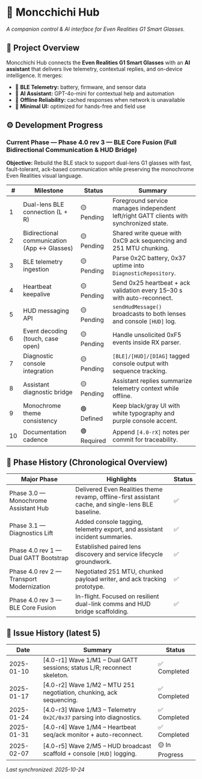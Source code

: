 # 🧠 Moncchichi Hub
*A companion control & AI interface for Even Realities G1 Smart Glasses.*

## 📍 Project Overview
Moncchichi Hub connects the **Even Realities G1 Smart Glasses** with an **AI assistant** that delivers live telemetry, contextual replies, and on-device intelligence.
It merges:
- 🔗 **BLE Telemetry:** battery, firmware, and sensor data
- 💬 **AI Assistant:** GPT-4o-mini for contextual help and automation
- 🧱 **Offline Reliability:** cached responses when network is unavailable
- 🧩 **Minimal UI:** optimized for hands-free and field use

## ⚙️ Development Progress
### Current Phase — Phase 4.0 rev 3 — BLE Core Fusion (Full Bidirectional Communication & HUD Bridge)
**Objective:** Rebuild the BLE stack to support dual-lens G1 glasses with fast, fault-tolerant, ack-based communication while preserving the monochrome Even Realities visual language.

| # | Milestone | Status | Summary |
|---|------------|--------|---------|
| 1 | Dual-lens BLE connection (L + R) | 🟡 Pending | Foreground service manages independent left/right GATT clients with synchronized state. |
| 2 | Bidirectional communication (App ↔ Glasses) | 🟡 Pending | Shared write queue with 0xC9 ack sequencing and 251 MTU chunking. |
| 3 | BLE telemetry ingestion | 🟡 Pending | Parse 0x2C battery, 0x37 uptime into `DiagnosticRepository`. |
| 4 | Heartbeat keepalive | 🟡 Pending | Send 0x25 heartbeat + ack validation every 15–30 s with auto-reconnect. |
| 5 | HUD messaging API | 🟡 Pending | `sendHudMessage()` broadcasts to both lenses and console `[HUD]` log. |
| 6 | Event decoding (touch, case open) | 🟡 Pending | Handle unsolicited 0xF5 events inside RX parser. |
| 7 | Diagnostic console integration | 🟡 Pending | `[BLE]/[HUD]/[DIAG]` tagged console output with sequence tracking. |
| 8 | Assistant diagnostic bridge | 🟡 Pending | Assistant replies summarize telemetry context while offline. |
| 9 | Monochrome theme consistency | 🟢 Defined | Keep black/gray UI with white typography and purple console accent. |
| 10 | Documentation cadence | 🟢 Required | Append `[4.0-rX]` notes per commit for traceability. |

## 🧩 Phase History (Chronological Overview)
| Major Phase | Highlights | Status |
|--------------|-------------|---------|
| Phase 3.0 — Monochrome Assistant Hub | Delivered Even Realities theme revamp, offline-first assistant cache, and single-lens BLE baseline. | ✅ |
| Phase 3.1 — Diagnostics Lift | Added console tagging, telemetry export, and assistant incident summaries. | ✅ |
| Phase 4.0 rev 1 — Dual GATT Bootstrap | Established paired lens discovery and service lifecycle groundwork. | ✅ |
| Phase 4.0 rev 2 — Transport Modernization | Negotiated 251 MTU, chunked payload writer, and ack tracking prototype. | ✅ |
| Phase 4.0 rev 3 — BLE Core Fusion | In-flight. Focused on resilient dual-link comms and HUD bridge scaffolding. | ✅ |

## 🧾 Issue History (latest 5)
| Date | Summary | Status |
|------|----------|---------|
| 2025-01-10 | [4.0-r1] Wave 1/M1 – Dual GATT sessions; status L/R; reconnect skeleton. | ✅ Completed |
| 2025-01-17 | [4.0-r2] Wave 1/M2 – MTU 251 negotiation, chunking, ack sequencing. | ✅ Completed |
| 2025-01-24 | [4.0-r3] Wave 1/M3 – Telemetry `0x2C/0x37` parsing into diagnostics. | ✅ Completed |
| 2025-01-31 | [4.0-r4] Wave 1/M4 – Heartbeat seq/ack monitor + auto-reconnect. | ✅ Completed |
| 2025-02-07 | [4.0-r5] Wave 2/M5 – HUD broadcast scaffold + console `[HUD]` logging. | 🟡 In Progress |

_Last synchronized: 2025-10-24_
